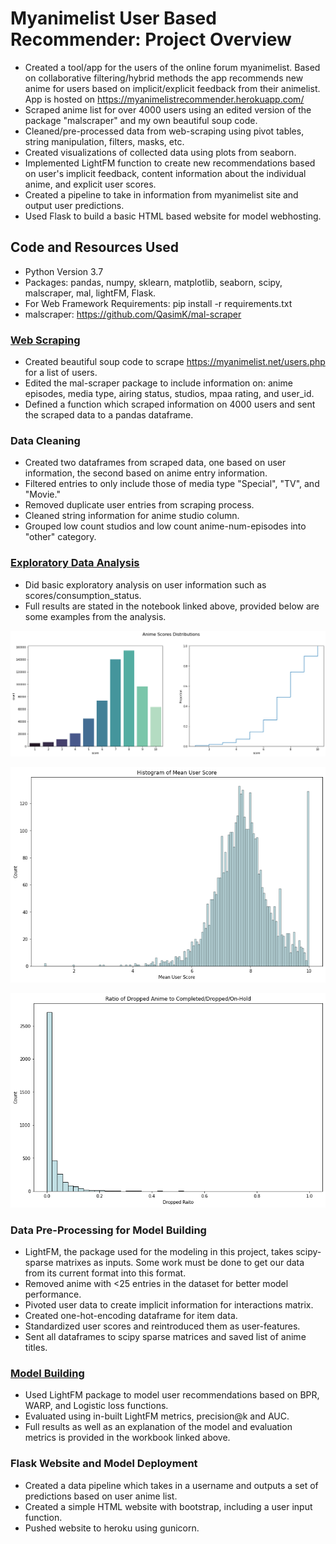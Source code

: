 # Myanimelist User Based Recommender: Project Overview
- Created a tool/app for the users of the online forum myanimelist. Based on collaborative filtering/hybrid methods the app recommends new anime for users based on implicit/explicit feedback from their animelist. App is hosted on https://myanimelistrecommender.herokuapp.com/
- Scraped anime list for over 4000 users using an edited version of the package "malscraper" and my own beautiful soup code. 
- Cleaned/pre-processed data from web-scraping using pivot tables, string manipulation, filters, masks, etc. 
- Created visualizations of collected data using plots from seaborn.
- Implemented LightFM function to create new recommendations based on user's implicit feedback, content information about the individual anime, and explicit user scores. 
- Created a pipeline to take in information from myanimelist site and output user predictions.
- Used Flask to build a basic HTML based website for model webhosting. 
## Code and Resources Used
- Python Version 3.7
- Packages: pandas, numpy, sklearn, matplotlib, seaborn, scipy, malscraper, mal, lightFM, Flask.
- For Web Framework Requirements: pip install -r requirements.txt
- malscraper: https://github.com/QasimK/mal-scraper

### [Web Scraping](https://github.com/AdamSabol89/MAL-recommender-user/blob/master/MAL_Recommender_Scraping.ipynb)
- Created beautiful soup code to scrape https://myanimelist.net/users.php for a list of users. 
- Edited the mal-scraper package to include information on: anime episodes, media type, airing status, studios, mpaa rating, and user_id. 
- Defined a function which scraped information on 4000 users and sent the scraped data to a pandas dataframe. 

### Data Cleaning
- Created two dataframes from scraped data, one based on user information, the second based on anime entry information.
- Filtered entries to only include those of media type "Special", "TV", and "Movie." 
- Removed duplicate user entries from scraping process. 
- Cleaned string information for anime studio column. 
- Grouped low count studios and low count anime-num-episodes into "other" category.

### [Exploratory Data Analysis](https://github.com/AdamSabol89/MAL-recommender-user/blob/master/MAL_Recommender_Data_exploration.ipynb)
- Did basic exploratory analysis on user information such as scores/consumption_status. 
- Full results are stated in the notebook linked above, provided below are some examples from the analysis. 
<p align="center">
  <img src="https://github.com/AdamSabol89/MAL-recommender-user/blob/master/figures/mean_count_plot_scores.png">
</p>
<p align="center">
  <img src="https://github.com/AdamSabol89/MAL-recommender-user/blob/master/figures/mean_user_score.png">
</p>
<p align="center">
  <img src="https://github.com/AdamSabol89/MAL-recommender-user/blob/master/figures/ratio_dropped.png">
</p>

### Data Pre-Processing for Model Building 
- LightFM, the package used for the modeling in this project, takes scipy-sparse matrixes as inputs. Some work must be done to get our data from its current format into this format.
- Removed anime with <25 entries in the dataset for better model performance. 
- Pivoted user data to create implicit information for interactions matrix. 
- Created one-hot-encoding dataframe for item data.
- Standardized user scores and reintroduced them as user-features. 
- Sent all dataframes to scipy sparse matrices and saved list of anime titles. 

### [Model Building](https://github.com/AdamSabol89/MAL-recommender-user/blob/master/MAL_Recommender_Modeling_Notebook.ipynb) 
- Used LightFM package to model user recommendations based on BPR, WARP, and Logistic loss functions. 
- Evaluated using in-built LightFM metrics, precision@k and AUC. 
- Full results as well as an explanation of the model and evaluation metrics is provided in the workbook linked above. 
### Flask Website and Model Deployment
- Created a data pipeline which takes in a username and outputs a set of predictions based on user anime list. 
- Created a simple HTML website with bootstrap, including a user input function. 
- Pushed website to heroku using gunicorn. 
